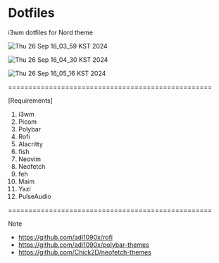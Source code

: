 # Dotfiles
i3wm dotfiles for Nord theme

![Thu 26 Sep 16_03_59 KST 2024](https://github.com/user-attachments/assets/d617cc3e-9609-4772-b35e-c2361f22468b)

![Thu 26 Sep 16_04_30 KST 2024](https://github.com/user-attachments/assets/3c549f95-acb4-44be-b2c4-22cc3deb2578)

![Thu 26 Sep 16_05_16 KST 2024](https://github.com/user-attachments/assets/c11914e2-165f-4b59-9f76-c2c0b527de8a)

==================================================

[Requirements]
1. i3wm
2. Picom
3. Polybar
4. Rofi
5. Alacritty
6. fish
7. Neovim
8. Neofetch
9. feh
10. Maim
11. Yazi
12. PulseAudio

==================================================

Note
- https://github.com/adi1090x/rofi
- https://github.com/adi1090x/polybar-themes
- https://github.com/Chick2D/neofetch-themes
